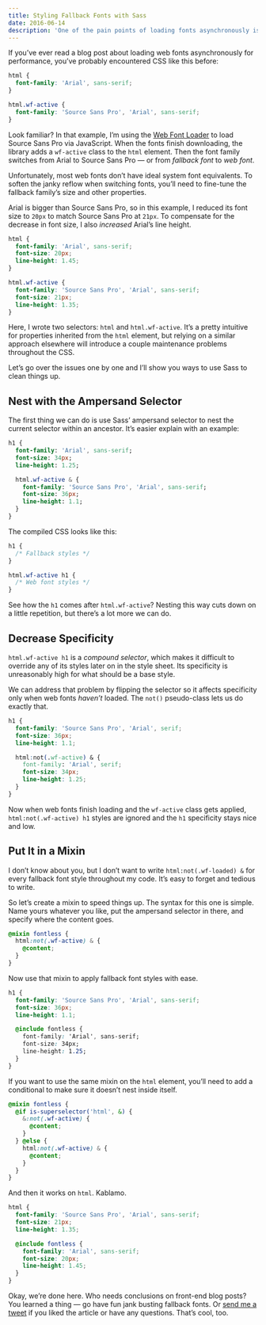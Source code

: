 ```yaml
---
title: Styling Fallback Fonts with Sass
date: 2016-06-14
description: 'One of the pain points of loading fonts asynchronously is writing convoluted CSS for fallback styles. Fortunately, Sass can make it easier to achieve great-looking web typography before a site’s fonts finish loading.'
---
```


If you’ve ever read a blog post about loading web fonts asynchronously for performance, you’ve probably encountered CSS like this before:

```css
html {
  font-family: 'Arial', sans-serif;
}

html.wf-active {
  font-family: 'Source Sans Pro', 'Arial', sans-serif;
}
```

Look familiar? In that example, I’m using the [Web Font Loader][web-font-loader] to load Source Sans Pro via JavaScript. When the fonts finish downloading, the library adds a `wf-active` class to the `html` element. Then the font family switches from Arial to Source Sans Pro — or from _fallback font_ to _web font_.

Unfortunately, most web fonts don’t have ideal system font equivalents. To soften the janky reflow when switching fonts, you’ll need to fine-tune the fallback family’s size and other properties.

Arial is bigger than Source Sans Pro, so in this example, I reduced its font size to `20px` to match Source Sans Pro at `21px`. To compensate for the decrease in font size, I also _increased_ Arial’s line height.

```css
html {
  font-family: 'Arial', sans-serif;
  font-size: 20px;
  line-height: 1.45;
}

html.wf-active {
  font-family: 'Source Sans Pro', 'Arial', sans-serif;
  font-size: 21px;
  line-height: 1.35;
}
```

Here, I wrote two selectors: `html` and `html.wf-active`. It’s a pretty intuitive for properties inherited from the `html` element, but relying on a similar approach elsewhere will introduce a couple maintenance problems throughout the CSS.

Let’s go over the issues one by one and I’ll show you ways to use Sass to clean things up.

## Nest with the Ampersand Selector

The first thing we can do is use Sass’ ampersand selector to nest the current selector within an ancestor. It’s easier explain with an example:

```sass
h1 {
  font-family: 'Arial', sans-serif;
  font-size: 34px;
  line-height: 1.25;

  html.wf-active & {
    font-family: 'Source Sans Pro', 'Arial', sans-serif;
    font-size: 36px;
    line-height: 1.1;
  }
}
```

The compiled CSS looks like this:

```css
h1 {
  /* Fallback styles */
}

html.wf-active h1 {
  /* Web font styles */
}
```

See how the `h1` comes after `html.wf-active`? Nesting this way cuts down on a little repetition, but there’s a lot more we can do.

## Decrease Specificity

`html.wf-active h1` is a _compound selector_, which makes it difficult to override any of its styles later on in the style sheet. Its specificity is unreasonably high for what should be a base style.

We can address that problem by flipping the selector so it affects specificity only when web fonts _haven’t_ loaded. The `not()` pseudo-class lets us do exactly that.

```css
h1 {
  font-family: 'Source Sans Pro', 'Arial', serif;
  font-size: 36px;
  line-height: 1.1;

  html:not(.wf-active) & {
    font-family: 'Arial', serif;
    font-size: 34px;
    line-height: 1.25;
  }
}
```

Now when web fonts finish loading and the `wf-active` class gets applied, `html:not(.wf-active) h1` styles are ignored and the `h1` specificity stays nice and low.

## Put It in a Mixin

I don’t know about you, but I don’t want to write `html:not(.wf-loaded) &` for every fallback font style throughout my code. It’s easy to forget and tedious to write.

So let’s create a mixin to speed things up. The syntax for this one is simple. Name yours whatever you like, put the ampersand selector in there, and specify where the content goes.

```scss
@mixin fontless {
  html:not(.wf-active) & {
    @content;
  }
}
```

Now use that mixin to apply fallback font styles with ease.

```css
h1 {
  font-family: 'Source Sans Pro', 'Arial', sans-serif;
  font-size: 36px;
  line-height: 1.1;

  @include fontless {
    font-family: 'Arial', sans-serif;
    font-size: 34px;
    line-height: 1.25;
  }
}
```

If you want to use the same mixin on the `html` element, you’ll need to add a conditional to make sure it doesn’t nest inside itself.

```scss
@mixin fontless {
  @if is-superselector('html', &) {
    &:not(.wf-active) {
      @content;
    }
  } @else {
    html:not(.wf-active) & {
      @content;
    }
  }
}
```

And then it works on `html`. Kablamo.

```scss
html {
  font-family: 'Source Sans Pro', 'Arial', sans-serif;
  font-size: 21px;
  line-height: 1.35;

  @include fontless {
    font-family: 'Arial', sans-serif;
    font-size: 20px;
    line-height: 1.45;
  }
}
```

Okay, we’re done here. Who needs conclusions on front-end blog posts? You learned a thing — go have fun jank busting fallback fonts. Or [send me a tweet][twitter] if you liked the article or have any questions. That’s cool, too.

[twitter]: https://twitter.com/johndjameson
[web-font-loader]: https://github.com/typekit/webfontloader
